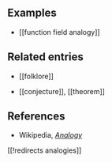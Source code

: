 
## Examples

* [[function field analogy]]

## Related entries

* [[folklore]]

* [[conjecture]], [[theorem]]

## References

* Wikipedia, _[Analogy](http://en.wikipedia.org/wiki/Analogy)_

[[!redirects analogies]]